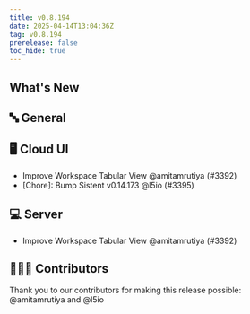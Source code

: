 ```yaml
---
title: v0.8.194
date: 2025-04-14T13:04:36Z
tag: v0.8.194
prerelease: false
toc_hide: true
---
```


## What's New
## 🔤 General
## 🖥 Cloud UI

- Improve Workspace Tabular View @amitamrutiya (#3392)
- [Chore]: Bump Sistent v0.14.173 @l5io (#3395)

## 💻 Server

- Improve Workspace Tabular View @amitamrutiya (#3392)

## 👨🏽‍💻 Contributors

Thank you to our contributors for making this release possible:
@amitamrutiya and @l5io

